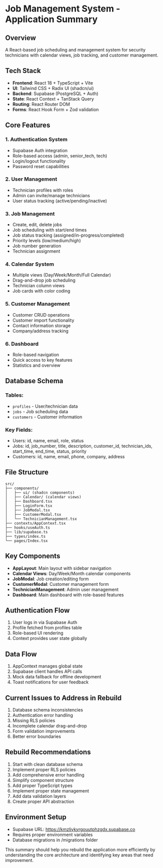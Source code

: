 # Job Management System - Application Summary

## Overview
A React-based job scheduling and management system for security technicians with calendar views, job tracking, and customer management.

## Tech Stack
- **Frontend**: React 18 + TypeScript + Vite
- **UI**: Tailwind CSS + Radix UI (shadcn/ui)
- **Backend**: Supabase (PostgreSQL + Auth)
- **State**: React Context + TanStack Query
- **Routing**: React Router DOM
- **Forms**: React Hook Form + Zod validation

## Core Features

### 1. Authentication System
- Supabase Auth integration
- Role-based access (admin, senior_tech, tech)
- Login/logout functionality
- Password reset capabilities

### 2. User Management
- Technician profiles with roles
- Admin can invite/manage technicians
- User status tracking (active/pending/inactive)

### 3. Job Management
- Create, edit, delete jobs
- Job scheduling with start/end times
- Job status tracking (assigned/in-progress/completed)
- Priority levels (low/medium/high)
- Job number generation
- Technician assignment

### 4. Calendar System
- Multiple views (Day/Week/Month/Full Calendar)
- Drag-and-drop job scheduling
- Technician column views
- Job cards with color coding

### 5. Customer Management
- Customer CRUD operations
- Customer import functionality
- Contact information storage
- Company/address tracking

### 6. Dashboard
- Role-based navigation
- Quick access to key features
- Statistics and overview

## Database Schema

### Tables:
- `profiles` - User/technician data
- `jobs` - Job scheduling data
- `customers` - Customer information

### Key Fields:
- Users: id, name, email, role, status
- Jobs: id, job_number, title, description, customer_id, technician_ids, start_time, end_time, status, priority
- Customers: id, name, email, phone, company, address

## File Structure
```
src/
├── components/
│   ├── ui/ (shadcn components)
│   ├── Calendar/ (calendar views)
│   ├── Dashboard.tsx
│   ├── LoginForm.tsx
│   ├── JobModal.tsx
│   ├── CustomerModal.tsx
│   └── TechnicianManagement.tsx
├── contexts/AppContext.tsx
├── hooks/useAuth.ts
├── lib/supabase.ts
├── types/index.ts
└── pages/Index.tsx
```

## Key Components
- **AppLayout**: Main layout with sidebar navigation
- **Calendar Views**: Day/Week/Month calendar components
- **JobModal**: Job creation/editing form
- **CustomerModal**: Customer management form
- **TechnicianManagement**: Admin user management
- **Dashboard**: Main dashboard with role-based features

## Authentication Flow
1. User logs in via Supabase Auth
2. Profile fetched from profiles table
3. Role-based UI rendering
4. Context provides user state globally

## Data Flow
1. AppContext manages global state
2. Supabase client handles API calls
3. Mock data fallback for offline development
4. Toast notifications for user feedback

## Current Issues to Address in Rebuild
1. Database schema inconsistencies
2. Authentication error handling
3. Missing RLS policies
4. Incomplete calendar drag-and-drop
5. Form validation improvements
6. Better error boundaries

## Rebuild Recommendations
1. Start with clean database schema
2. Implement proper RLS policies
3. Add comprehensive error handling
4. Simplify component structure
5. Add proper TypeScript types
6. Implement proper state management
7. Add data validation layers
8. Create proper API abstraction

## Environment Setup
- Supabase URL: https://kmzljykyrgouutphzgdx.supabase.co
- Requires proper environment variables
- Database migrations in /migrations folder

This summary should help you rebuild the application more efficiently by understanding the core architecture and identifying key areas that need improvement.